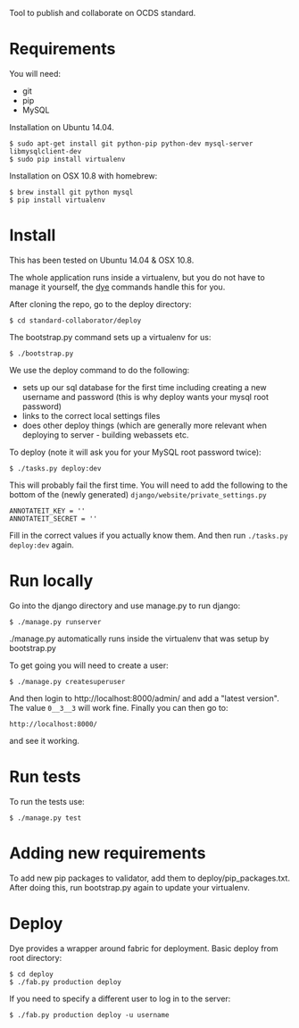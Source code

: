 Tool to publish and collaborate on OCDS standard.

Requirements
============
You will need:
* git
* pip
* MySQL

Installation on Ubuntu 14.04. 

    $ sudo apt-get install git python-pip python-dev mysql-server libmysqlclient-dev 
    $ sudo pip install virtualenv

Installation on OSX 10.8 with homebrew:

    $ brew install git python mysql
    $ pip install virtualenv


Install
=======
This has been tested on Ubuntu 14.04 & OSX 10.8.

The whole application runs inside a virtualenv, but you do not have to manage
it yourself, the [dye](https://github.com/aptivate/dye) commands handle this for you.

After cloning the repo, go to the deploy directory:

    $ cd standard-collaborator/deploy

The bootstrap.py command sets up a virtualenv for us:

    $ ./bootstrap.py

We use the deploy command to do the following:
* sets up our sql database for the first time including creating a new username and password (this is why deploy wants your mysql root password)
* links to the correct local settings files
* does other deploy things (which are generally more relevant when deploying to server - building webassets etc.


To deploy (note it will ask you for your MySQL root password twice):

    $ ./tasks.py deploy:dev

This will probably fail the first time.  You will need to add the following to
the bottom of the (newly generated) `django/website/private_settings.py`

    ANNOTATEIT_KEY = ''
    ANNOTATEIT_SECRET = ''

Fill in the correct values if you actually know them.  And then run 
`./tasks.py deploy:dev` again.


Run locally
===========
Go into the django directory and use manage.py to run django:

    $ ./manage.py runserver

./manage.py automatically runs inside the virtualenv that was setup
by bootstrap.py

To get going you will need to create a user:

    $ ./manage.py createsuperuser

And then login to http://localhost:8000/admin/ and add a "latest version".
The value `0__3__3` will work fine.  Finally you can then go to:

    http://localhost:8000/

and see it working.


Run tests
=========
To run the tests use:

    $ ./manage.py test


Adding new requirements
=======================
To add new pip packages to validator, add them to deploy/pip_packages.txt.
After doing this, run bootstrap.py again to update your virtualenv.


Deploy
======
Dye provides a wrapper around fabric for deployment. Basic deploy from root directory:

    $ cd deploy
    $ ./fab.py production deploy

If you need to specify a different user to log in to the server:

    $ ./fab.py production deploy -u username
